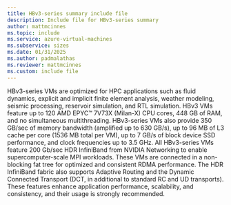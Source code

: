 ```yaml
---
title: HBv3-series summary include file
description: Include file for HBv3-series summary
author: mattmcinnes
ms.topic: include
ms.service: azure-virtual-machines
ms.subservice: sizes
ms.date: 01/31/2025
ms.author: padmalathas
ms.reviewer: mattmcinnes
ms.custom: include file
---
```

HBv3-series VMs are optimized for HPC applications such as fluid dynamics, explicit and implicit finite element analysis, weather modeling, seismic processing, reservoir simulation, and RTL simulation. HBv3 VMs feature up to 120 AMD EPYC™ 7V73X (Milan-X) CPU cores, 448 GB of RAM, and no simultaneous multithreading. HBv3-series VMs also provide 350 GB/sec of memory bandwidth (amplified up to 630 GB/s), up to 96 MB of L3 cache per core (1536 MB total per VM), up to 7 GB/s of block device SSD performance, and clock frequencies up to 3.5 GHz. All HBv3-series VMs feature 200 Gb/sec HDR InfiniBand from NVIDIA Networking to enable supercomputer-scale MPI workloads. These VMs are connected in a non-blocking fat tree for optimized and consistent RDMA performance. The HDR InfiniBand fabric also supports Adaptive Routing and the Dynamic Connected Transport (DCT, in additional to standard RC and UD transports). These features enhance application performance, scalability, and consistency, and their usage is strongly recommended.
